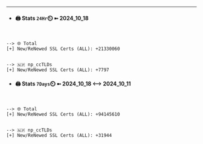 

---
- #### 🖨️ **Stats** `24Hr`⏲️ ➼ 2024_10_18
```console


--> 🌐 Total
[+] New/ReNewed SSL Certs (ALL): +21330060


--> 🇳🇵 np_ccTLDs
[+] New/ReNewed SSL Certs (ALL): +7797

```

- #### 🖨️ **Stats** `7Days`⏲️ ➼ 2024_10_18 <--> 2024_10_11
```console


--> 🌐 Total
[+] New/ReNewed SSL Certs (ALL): +94145610


--> 🇳🇵 np_ccTLDs
[+] New/ReNewed SSL Certs (ALL): +31944

```

